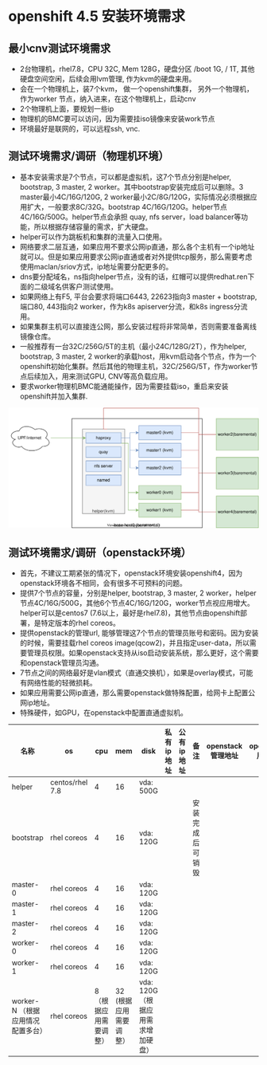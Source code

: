 # openshift 4.5 安装环境需求

## 最小cnv测试环境需求
- 2台物理机，rhel7.8，CPU 32C, Mem 128G，硬盘分区 /boot 1G, / 1T, 其他硬盘空间空闲，后续会用lvm管理, 作为kvm的硬盘来用。
- 会在一个物理机上，装7个kvm， 做一个openshift集群， 另外一个物理机，作为worker 节点，纳入进来，在这个物理机上，启动cnv
- 2个物理机上面，要规划一些ip
- 物理机的BMC要可以访问，因为需要挂iso镜像来安装work节点
- 环境最好是联网的，可以远程ssh, vnc.

## 测试环境需求/调研（物理机环境）
- 基本安装需求是7个节点，可以都是虚拟机，这7个节点分别是helper, bootstrap, 3 master, 2 worker。其中bootstrap安装完成后可以删除。3 master最小4C/16G/120G, 2 worker最小2C/8G/120G，实际情况必须根据应用扩大，一般要求8C/32G。bootstrap 4C/16G/120G。helper节点4C/16G/500G。helper节点会承担 quay, nfs server，load balancer等功能，所以根据存储容量的需求，扩大硬盘。
- helper可以作为跳板机和集群的流量入口使用。
- 网络要求二层互通，如果应用不要求公网ip直通，那么各个主机有一个ip地址就可以。但是如果应用要求公网ip直通或者对外提供tcp服务，那么需要考虑使用maclan/sriov方式，ip地址需要分配更多的。
- dns要分配域名，ns指向helper节点，没有的话，红帽可以提供redhat.ren下面的二级域名供客户测试使用。
- 如果网络上有F5, 平台会要求将端口6443, 22623指向3 master + bootstrap, 端口80, 443指向2 worker，作为k8s apiserver分流，和k8s ingress分流用。
- 如果集群主机可以直接连公网，那么安装过程将非常简单，否则需要准备离线镜像仓库。
- 一般推荐有一台32C/256G/5T的主机（最小24C/128G/2T），作为helper, bootstrap, 3 master, 2 worker的承载host，用kvm启动各个节点，作为一个openshift初始化集群。然后其他的物理主机，32C/256G/5T，作为worker节点后续加入，用来测试GPU, CNV等高负载应用。
- 要求worker物理机BMC能通能操作，因为需要挂载iso，重启来安装openshift并加入集群.

![架构图](4.5.install.dia.drawio.svg)

## 测试环境需求/调研（openstack环境）
- 首先，不建议工期紧张的情况下，openstack环境安装openshift4，因为openstack环境各不相同，会有很多不可预料的问题。
- 提供7个节点的容量，分别是helper, bootstrap, 3 master, 2 worker，helper节点4C/16G/500G，其他6个节点4C/16G/120G，worker节点视应用增大。helper可以是centos7 (7.6以上，最好是rhel7.8)，其他节点由openshift部署，是特定版本的rhel coreos。
- 提供openstack的管理url, 能够管理这7个节点的管理员账号和密码。因为安装的时候，需要挂载rhel coreos image(qcow2)，并且指定user-data，所以需要管理员权限。如果openstack支持从iso启动安装系统，那么更好，这个需要和openstack管理员沟通。
- 7节点之间的网络最好是vlan模式（直通交换机），如果是overlay模式，可能有网络性能的轻微损耗。
- 如果应用需要公网ip直通，那么需要openstack做特殊配置，给网卡上配置公网ip地址。
- 特殊硬件，如GPU，在openstack中配置直通虚拟机。

| 名称                              | os              | cpu                   | mem                    | disk                               | 私有ip地址 | 公有ip地址 | 备注             | openstack管理地址 | openstack用户名 | openstack密码 |
| --------------------------------- | --------------- | --------------------- | ---------------------- | ---------------------------------- | ---------- | ---------- | ---------------- | ----------------- | --------------- | ------------- |
| helper                            | centos/rhel 7.8 | 4                     | 16                     | vda: 500G                          |            |            |                  |                   |                 |               |
| bootstrap                        | rhel coreos     | 4                     | 16                     | vda: 120G                          |            |            | 安装完成后可销毁 |                   |                 |               |
| master-0                          | rhel coreos     | 4                     | 16                     | vda: 120G                          |            |            |                  |                   |                 |               |
| master-1                          | rhel coreos     | 4                     | 16                     | vda: 120G                          |            |            |                  |                   |                 |               |
| master-2                          | rhel coreos     | 4                     | 16                     | vda: 120G                          |            |            |                  |                   |                 |               |
| worker-0                          | rhel coreos     | 4                     | 16                     | vda: 120G                          |            |            |                  |                   |                 |               |
| worker-1                          | rhel coreos     | 4                     | 16                     | vda: 120G                          |            |            |                  |                   |                 |               |
| worker-N （根据应用情况配置多台） | rhel coreos     | 8（根据应用需要调整） | 32 (根据应用需要调整） | vda: 120G （根据应用需求增加硬盘） |            |            |                  |                   |                 |               |